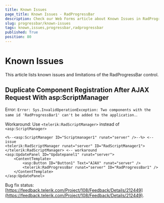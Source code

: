 ```yaml
---
title: Known Issues
page_title: Known Issues - RadProgressBar
description: Check our Web Forms article about Known Issues in RadProgressBar.
slug: progressbar/known-issues
tags: known,issues,progressbar,radprogressbar
published: True
position: 80
---
```


# Known Issues

This article lists known issues and limitations of the RadProgressBar control.

## Duplicate Component Registration After AJAX Request With asp:ScriptManager

Error: `Error: Sys.InvalidOperationException: Two components with the same id 'RadProgressBar1' can't be added to the application.`.

Workaround: Use `<telerik:RadScriptManager>` instead of `<asp:ScriptManager>`

```ASP.NET
<%--<asp:ScriptManager ID="Scriptmanager1" runat="server" />--%> <-- issue
<telerik:RadScriptManager runat="server" ID="RadScriptManager1"></telerik:RadScriptManager> <-- workaround
<asp:UpdatePanel ID="Updatepanel1" runat="server">
	<ContentTemplate>
		<asp:Button ID="Button1" Text="AJAX" runat="server" />
		<telerik:RadProgressBar runat="server" ID="RadProgressBar1" />
	</ContentTemplate>
</asp:UpdatePanel>
````

Bug fix status: [https://feedback.telerik.com/Project/108/Feedback/Details/212449](https://feedback.telerik.com/Project/108/Feedback/Details/212449).
